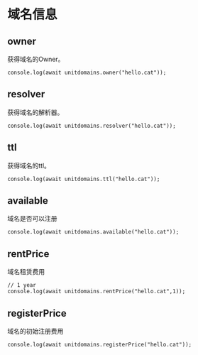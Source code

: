 # 域名信息

## owner

获得域名的Owner。
```
console.log(await unitdomains.owner("hello.cat"));
```

## resolver

获得域名的解析器。
```
console.log(await unitdomains.resolver("hello.cat"));
```

## ttl

获得域名的ttl。
```
console.log(await unitdomains.ttl("hello.cat"));
```

## available

域名是否可以注册
```ts{1}
console.log(await unitdomains.available("hello.cat"));
```

## rentPrice

域名租赁费用
```ts{1}
// 1 year
console.log(await unitdomains.rentPrice("hello.cat",1));
```

## registerPrice

域名的初始注册费用
```ts{1}
console.log(await unitdomains.registerPrice("hello.cat"));
```
